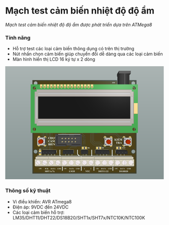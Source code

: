 # Mạch test cảm biến nhiệt độ độ ẩm
*Mạch test cảm biến nhiệt độ độ ẩm được phát triển dựa trên ATMega8*

### Tính năng
- Hỗ trợ test các loại cảm biến thông dụng có trên thị trường
- Nút nhấn chọn cảm biến giúp chuyển đổi dễ dàng qua các loại cảm biến
- Màn hình hiển thị LCD 16 ký tự x 2 dòng

![Mạch test cảm biến nhiệt độ độ ẩm](/images/image-01.png)

### Thông số kỹ thuật
- Vi điều khiển: AVR ATmega8
- Điện áp: 9VDC đến 24VDC
- Các loại cảm biến hỗ trợ:  LM35/DHT11/DHT22/DS18B20/SHT1x/SHT7x/NTC10K/NTC100K
